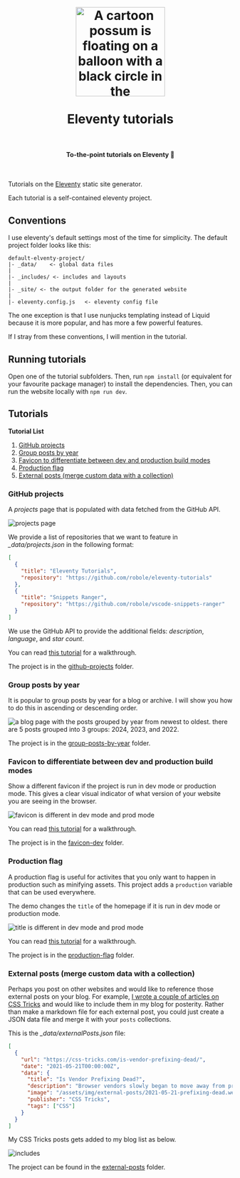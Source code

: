 <h1 align="center">
  <br>
    <img align="center" alt="A cartoon possum is floating on a balloon with a black circle in the background and the text 'tutorials' above it" src=".img/logo.png" width="200">
  <br>
	<br>
  Eleventy tutorials
  <br>
  <br>
</h1>
<h4 align="center">To-the-point tutorials on Eleventy 🎯</h4>
<br>

Tutorials on the [Eleventy](https://www.11ty.dev/) static site generator.

Each tutorial is a self-contained eleventy project.

## Conventions

I use eleventy's default settings most of the time for simplicity. The default project folder looks like this:

```
default-elventy-project/
|- _data/    <- global data files
|
|- _includes/ <- includes and layouts
|
|- _site/ <- the output folder for the generated website
|
|- eleventy.config.js   <- eleventy config file
```

The one exception is that I use nunjucks templating instead of Liquid because it is more popular, and has more a few powerful features.

If I stray from these conventions, I will mention in the tutorial.

## Running tutorials

Open one of the tutorial subfolders. Then, run `npm install` (or equivalent for your favourite package manager) to install the dependencies. Then, you can run the website locally with `npm run dev`.

## Tutorials

<!-- TOC -->
**Tutorial List**
1. [GitHub projects](#github-projects)
1. [Group posts by year](#group-posts-by-year)
1. [Favicon to differentiate between dev and production build modes](#favicon-to-differentiate-between-dev-and-production-build-modes)
1. [Production flag](#production-flag)
1. [External posts (merge custom data with a collection)](#external-posts-merge-custom-data-with-a-collection)
<!-- /TOC -->

### GitHub projects

A *projects* page that is populated with data fetched from the GitHub API.

![projects page](/.img/github-projects-screenshot.png)

We provide a list of repositories that we want to feature in *_data/projects.json* in the following format:

```json
[
  {
    "title": "Eleventy Tutorials",
    "repository": "https://github.com/robole/eleventy-tutorials"
  },
  {
    "title": "Snippets Ranger",
    "repository": "https://github.com/robole/vscode-snippets-ranger"
  }
]
```

We use the GitHub API to provide the additional fields: *description*, *language*, and *star count*.

You can read [this tutorial](https://www.roboleary.net/webdev/2024/02/07/eleventy-fetch.html) for a walkthrough.

The project is in the [github-projects](/github-projects/) folder.

### Group posts by year

It is popular to group posts by year for a blog or archive. I will show you how to do this in ascending or descending order.

![a blog page with the posts grouped by year from newest to oldest. there are 5 posts grouped into 3 groups: 2024, 2023, and 2022.](.img/group-posts-by-year.png)

The project is in the [group-posts-by-year](/group-posts-by-year/) folder.

### Favicon to differentiate between dev and production build modes

Show a different favicon if the project is run in dev mode or production mode. This gives a clear visual indicator of what version of your website you are seeing in the browser.

![favicon is different in dev mode and prod mode](.img/favicon-dev-prod.png)

You can read [this tutorial](https://www.roboleary.net/2024/02/15/eleventy-favicon-modes.html) for a walkthrough.

The project is in the [favicon-dev](/favicon-dev/) folder.

### Production flag

A production flag is useful for activites that you only want to happen in production such as minifying assets. This project adds a `production` variable that can be used everywhere.

The demo changes the `title` of the homepage if it is run in dev mode or production mode.

![title is different in dev mode and prod mode](.img/production-flag-title-modes.png)

You can read [this tutorial](https://www.roboleary.net/webdev/2024/01/24/eleventy-production-flag.html) for a walkthrough.

The project is in the [production-flag](/production-flag/) folder.

### External posts (merge custom data with a collection)

Perhaps you post on other websites and would like to reference those external posts on your blog. For example, [I wrote a couple of articles on CSS Tricks](https://css-tricks.com/author/robjoeol/) and would like to include them in my blog for posterity. Rather than make a markdown file for each external post, you could just create a JSON data file and merge it with your `posts` collections.

This is the *_data/externalPosts.json* file:

```json
[
  {
    "url": "https://css-tricks.com/is-vendor-prefixing-dead/",
    "date": "2021-05-21T00:00:00Z",
    "data": {
      "title": "Is Vendor Prefixing Dead?",
      "description": "Browser vendors slowly began to move away from prefixing in 2012. It appeared that the problems created by vendor prefixes would fade away in time. The question is: has that time come yet?",
      "image": "/assets/img/external-posts/2021-05-21-prefixing-dead.webp",
      "publisher": "CSS Tricks",
      "tags": ["CSS"]
    }
  }
]
```

My CSS Tricks posts gets added to my blog list as below.

![includes ](.img/external-posts-blog.png)

The project can be found in the [external-posts](/external-posts/) folder.
